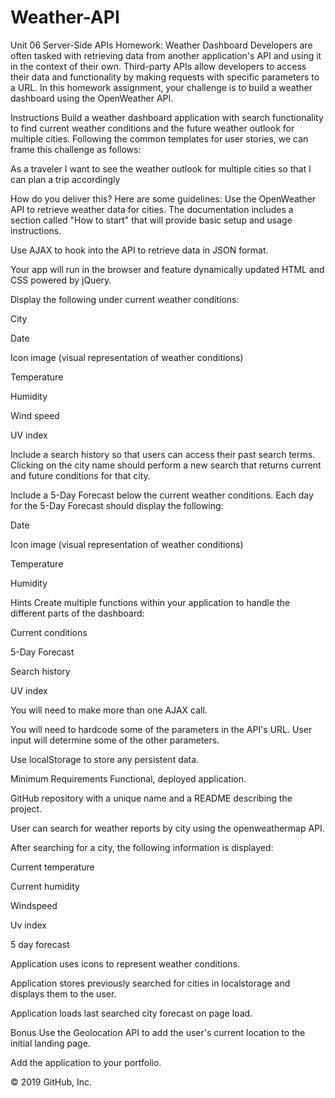 # Weather-API
Unit 06 Server-Side APIs Homework: Weather Dashboard
Developers are often tasked with retrieving data from another application's API and using it in the context of their own. Third-party APIs allow developers to access their data and functionality by making requests with specific parameters to a URL. In this homework assignment, your challenge is to build a weather dashboard using the OpenWeather API.

Instructions
Build a weather dashboard application with search functionality to find current weather conditions and the future weather outlook for multiple cities. Following the common templates for user stories, we can frame this challenge as follows:

As a traveler I want to see the weather outlook for multiple cities so that I can plan a trip accordingly

How do you deliver this? Here are some guidelines:
Use the OpenWeather API to retrieve weather data for cities. The documentation includes a section called "How to start" that will provide basic setup and usage instructions.

Use AJAX to hook into the API to retrieve data in JSON format.

Your app will run in the browser and feature dynamically updated HTML and CSS powered by jQuery.

Display the following under current weather conditions:

City

Date

Icon image (visual representation of weather conditions)

Temperature

Humidity

Wind speed

UV index

Include a search history so that users can access their past search terms. Clicking on the city name should perform a new search that returns current and future conditions for that city.

Include a 5-Day Forecast below the current weather conditions. Each day for the 5-Day Forecast should display the following:

Date

Icon image (visual representation of weather conditions)

Temperature

Humidity

Hints
Create multiple functions within your application to handle the different parts of the dashboard:

Current conditions

5-Day Forecast

Search history

UV index

You will need to make more than one AJAX call.

You will need to hardcode some of the parameters in the API's URL. User input will determine some of the other parameters.

Use localStorage to store any persistent data.

Minimum Requirements
Functional, deployed application.

GitHub repository with a unique name and a README describing the project.

User can search for weather reports by city using the openweathermap API.

After searching for a city, the following information is displayed:

Current temperature

Current humidity

Windspeed

Uv index

5 day forecast

Application uses icons to represent weather conditions.

Application stores previously searched for cities in localstorage and displays them to the user.

Application loads last searched city forecast on page load.

Bonus
Use the Geolocation API to add the user's current location to the initial landing page.

Add the application to your portfolio.

© 2019 GitHub, Inc.